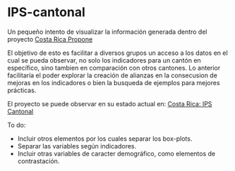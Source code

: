 # IPS-cantonal

Un pequeño intento de visualizar la información generada dentro del proyecto [Costa Rica Propone](http://www.costaricapropone.go.cr/) 

El objetivo de esto es facilitar a diversos grupos un acceso a los datos en el cual se pueda observar, no solo los indicadores para un cantón en específico, sino tambien en comparación con otros cantones. Lo anterior facilitaría el poder explorar la creación de alianzas en la consecusion de mejoras en los indicadores o bien la busqueda de ejemplos para mejores prácticas.

El proyecto se puede observar en su estado actual en:
[Costa Rica: IPS Cantonal](https://mherradora.shinyapps.io/costarica_ips/)

To do:

- Incluir otros elementos por los cuales separar los box-plots.
- Separar las variables según indicadores.
- Incluir otras variables de caracter demográfico, como elementos de contrastación.
